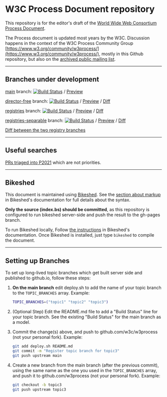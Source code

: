 # W3C Process Document repository


This repository is for the editor's draft of the [World Wide Web Consortium Process Document](https://www.w3.org/Consortium/Process/).

The Process document is updated most years by the W3C.
Discussion happens in the context of the W3C Process Community Group
[https://www.w3.org/community/w3process/](https://www.w3.org/community/w3process/), mostly in this Github repository, but also on the <a href="https://lists.w3.org/Archives/Public/public-w3process/">archived public mailing list</a>.

----
## Branches under development

[main](https://github.com/w3c/w3process/tree/main) branch:
[![Build Status](https://travis-ci.com/w3c/w3process.svg?branch=main)](https://travis-ci.com/w3c/w3process) /
[Preview](https://www.w3.org/Consortium/Process/Drafts/)

[director-free](https://github.com/w3c/w3process/tree/director-free) branch:
[![Build Status](https://travis-ci.com/w3c/w3process.svg?branch=director-free)](https://travis-ci.com/w3c/w3process) /
[Preview](https://www.w3.org/Consortium/Process/Drafts/director-free/) /
[Diff](https://services.w3.org/htmldiff?doc1=https%3A%2F%2Fwww.w3.org%2FConsortium%2FProcess%2FDrafts%2F&doc2=https%3A%2F%2Fwww.w3.org%2FConsortium%2FProcess%2FDrafts%2Fdirector-free)

[registries](https://github.com/w3c/w3process/tree/registries) branch:
[![Build Status](https://travis-ci.com/w3c/w3process.svg?branch=registries)](https://travis-ci.com/w3c/w3process) /
[Preview](https://www.w3.org/Consortium/Process/Drafts/registries/) /
[Diff](https://services.w3.org/htmldiff?doc1=https%3A%2F%2Fwww.w3.org%2FConsortium%2FProcess%2FDrafts%2F&doc2=https%3A%2F%2Fwww.w3.org%2FConsortium%2FProcess%2FDrafts%2Fregistries%2F)

[registries-separable](https://github.com/w3c/w3process/tree/registries-separable) branch:
[![Build Status](https://travis-ci.com/w3c/w3process.svg?branch=registries-separable)](https://travis-ci.com/w3c/w3process) /
[Preview](https://www.w3.org/Consortium/Process/Drafts/registries-separable/) /
[Diff](https://services.w3.org/htmldiff?doc1=https%3A%2F%2Fwww.w3.org%2FConsortium%2FProcess%2FDrafts%2F&doc2=https%3A%2F%2Fwww.w3.org%2FConsortium%2FProcess%2FDrafts%2Fregistries-separable%2F)

[Diff between the two registry branches](https://services.w3.org/htmldiff?doc1=https%3A%2F%2Fwww.w3.org%2FConsortium%2FProcess%2FDrafts%2Fregistries%2F&doc2=https%3A%2F%2Fwww.w3.org%2FConsortium%2FProcess%2FDrafts%2Fregistries-separable%2F)

----
## Useful searches

[PRs triaged into P2021](https://github.com/w3c/w3process/issues?q=is%3Aopen+-label%3A%22P2021%3A+Priority%22+milestone%3A%22Process+2021%22+) which are not priorities.


----
## Bikeshed

This document is maintained using [Bikeshed](https://tabatkins.github.io/bikeshed/).
See the [section about markup](https://tabatkins.github.io/bikeshed/#markup-shortcuts) in Bikeshed's documentation for full details about the syntax.

**Only the source (index.bs) should be committed**,
as this repository is configured to run bikeshed server-side and push the result to the gh-pages branch.

To run Bikeshed locally,
Follow [the instructions](https://tabatkins.github.io/bikeshed/#installing) in Bikeshed's documentation.
Once Bikeshed is installed, just type `bikeshed` to compile the document.

----
## Setting up Branches

To set up long-lived topic branches which get built server side and published to github.io,
follow these steps:

1. **On the main branch** edit deploy.sh to add the name of your topic branch to the `TOPIC_BRANCHES` array. Example:

    ```bash
    TOPIC_BRANCHES=("topic1" "topic2" "topic3")
    ```

2. (Optional Step) Edit the README.md file to add a "Build Status" line for your topic branch.
   See the existing "Build Status" for the main branch as a model.
3. Commit the change(s) above, and push to github.com/w3c/w3process (not your personal fork). Example:

    ```bash
    git add deploy.sh README.md
    git commit -m "Register topic branch for topic3"
    git push upstream main
    ```

4. Create a new branch from the main branch (after the previous commit), using the same name as the one you used in the `TOPIC_BRANCHES` array, and push it to github.com/w3process (not your personal fork). Example:

    ```bash
    git checkout -b topic3
    git push upstream topic3
    ```
